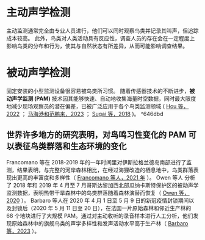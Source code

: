 # 主动声学检测
主动监测通常完全由专业人员进行，他们可以同时观察鸟类并记录其叫声，但追踪成本较高。
此外，鸟类对人类活动具有反应性，调查人员的存在会在一定程度上影响鸟类的分布和行为，使其与自然状态有所差异，从而可能影响调查结果。

# 被动声学检测
固定安装的小型监测设备很容易被鸟类所习惯。
随着传感器技术的不断进步，**被动声学监测 (PAM)** 技术因其能够快速、自动地收集海量时空数据，同时最大限度地减少现场观察员的潜在偏差，已被广泛应用于各个鸟类监测领域 ( [Hou 等，2022](https://www.mdpi.com/1424-8220/22/11/4117) ； [马海港和范鹏来，2023](https://www.biodiversity-science.net/article/2023/1005-0094/1005-0094-31-1-22374.shtml) ； [Sugai 等，2018](https://www.sci-hub.ru/10.1093/biosci/biy147) )。 ^646dbd

## 世界许多地方的研究表明，对鸟鸣习性变化的 PAM 可以表征鸟类群落和生态环境的变化

Francomano 等在 2018-2019 年的一年时间里对伊斯拉格兰德岛南部进行了监测，结果表明，与完整的河岸森林相比，在经过海狸改造的栖息地中，鸟类群落表现出更高的丰富度和多样性（ [Francomano 等人，2021 年](https://besjournals.onlinelibrary.wiley.com/doi/10.1111/1365-2664.13999) ）。
Owen 等人 分析了 2018 年和 2019 年 4 月至 7 月哥斯达黎加西北部瓜纳卡斯特保护区的被动声学监测数据，表明热带干旱森林中的鸟类群落随着森林演替而恢复（ [Owen 等，2020](https://besjournals.onlinelibrary.wiley.com/doi/10.1111/1365-2664.13999) ）。
Barbaro 等人在 2020 年 4 月 1 日至 5 月 9 日的新冠疫情封锁期间以及封锁后（2020 年 5 月 11 日至 20 日），在法国一片原始森林和邻近生产林的 68 个地块进行了大规模 PAM。通过对主动收听的录音样本进行人工分析，他们发现原始森林中的旗舰鸟类的声学多样性和发声活动水平高于生产林（ [Barbaro 等，2023](https://www.sciencedirect.com/science/article/pii/S0048969723049537?via%3Dihub) ）。

